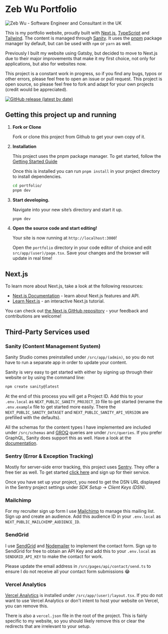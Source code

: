 # Zeb Wu Portfolio

![Zeb Wu - Software Engineer and Consultant in the UK](https://res.cloudinary.com/jacobherper/image/upload/v1681652673/website-2023.png)

This is my portfolio website, proudly built with [Next.js](https://nextjs.org/), [TypeScript](https://www.typescriptlang.org/) and [Tailwind](https://tailwindcss.com/). The content is managed through [Sanity](https://sanity.io/). It uses the [pnpm](https://pnpm.io/) package manager by default, but can be used with `npm` or `yarn` as well.

Previously I built my website using Gatsby, but decided to move to Next.js due to their major improvements that make it my first choice, not only for applications, but also for websites now.

This project is a constant work in progress, so if you find any bugs, typos or other errors, please feel free to open an issue or pull request. This project is open source, so please feel free to fork and adapt for your own projects (credit would be appreciated).

[![GitHub release (latest by date)](https://img.shields.io/github/v/release/jakeherp/portfolio)](https://github.com/jakeherp/portfolio/releases)

## Getting this project up and running

1.  **Fork or Clone**

    Fork or clone this project from Github to get your own copy of it.

1.  **Installation**

    This project uses the pnpm package manager. To get started, follow the [Getting Started Guide](https://pnpm.io/installation)

    Once this is installed you can run `pnpm install` in your project directory to install dependencies.

    ```sh
    cd portfolio/
    pnpm dev
    ```

1.  **Start developing.**

    Navigate into your new site’s directory and start it up.

    ```sh
    pnpm dev
    ```

1.  **Open the source code and start editing!**

    Your site is now running at `http://localhost:3000`!

    Open the `portfolio` directory in your code editor of choice and edit `src/app/(user)/page.tsx`. Save your changes and the browser will update in real time!

## Next.js

To learn more about Next.js, take a look at the following resources:

- [Next.js Documentation](https://nextjs.org/docs) - learn about Next.js features and API.
- [Learn Next.js](https://nextjs.org/learn) - an interactive Next.js tutorial.

You can check out [the Next.js GitHub repository](https://github.com/vercel/next.js/) - your feedback and contributions are welcome!

## Third-Party Services used

### Sanity (Content Management System)

Sanity Studio comes preinstalled under `/src/app/(admin)`, so you do not have to run a separate app in order to update your content.

Sanity is very easy to get started with either by signing up through their website or by using the command line:

```sh
npm create sanity@latest
```

At the end of this process you will get a Project ID. Add this to your `.env.local` as `NEXT_PUBLIC_SANITY_PROJECT_ID` file to get started (rename the `.env.example` file to get started more easily. There the `NEXT_PUBLIC_SANITY_DATASET` and `NEXT_PUBLIC_SANITY_API_VERSION` are prefilled with the defaults).

All the schemas for the content types I have implemented are included under `/src/schemas` and [GROQ](https://www.sanity.io/docs/groq) queries are under `/src/queries`. If you prefer GraphQL, Sanity does support this as well. Have a look at the [documentation](https://www.sanity.io/docs/graphql).

### Sentry (Error & Exception Tracking)

Mostly for server-side error tracking, this project uses [Sentry](https://docs.sentry.io/platforms/javascript/guides/nextjs/). They offer a free tier as well. To get started [click here](https://sentry.io/signup/) and sign up for their service.

Once you have set up your project, you need to get the DSN URL displayed in the Sentry project settings under _SDK Setup_ → _Client Keys (DSN)_.

### Mailchimp

For my recruiter sign up form I use [Mailchimp](http://eepurl.com/iphgxk) to manage this mailing list. Sign up and create an audience. Add this audience ID in your `.env.local` as `NEXT_PUBLIC_MAILCHIMP_AUDIENCE_ID`.

### SendGrid

I use [SendGrid](https://sendgrid.com/) and [Nodemailer](https://nodemailer.com/) to implement the contact form. Sign up to SendGrid for free to obtain an API Key and add this to your `.env.local` as `SENDGRID_API_KEY` to make the contact for work.

Please update the email address in `/src/pages/api/contact/send.ts` to ensure I do not receive all your contact form submissions 😂

### Vercel Analytics

[Vercel Analytics](https://vercel.com/analytics) is installed under `/src/app/(user)/layout.tsx`. If you do not want to use Vercel Analytics or don't intent to host your website on Vercel, you can remove this.

There is also a `vercel.json` file in the root of the project. This is fairly specific to my website, so you should likely remove this or clear the redirects that are irrelevant to your setup.
